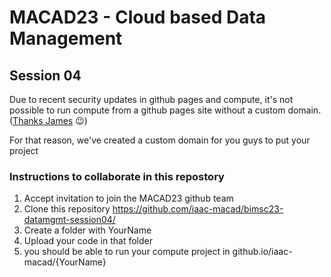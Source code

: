 # MACAD23 - Cloud based Data Management
## Session 04

Due to recent security updates in github pages and compute, it's not possible to run compute from a github pages site without a custom domain. ([Thanks James](https://iaac-macad.slack.com/team/U044RJ2RFLM) 😉)

For that reason, we've created a custom domain for you guys to put your project

### Instructions to collaborate in this repostory

1. Accept invitation to join the MACAD23 github team
2. Clone this repository https://github.com/iaac-macad/bimsc23-datamgmt-session04/
3. Create a folder with YourName
4. Upload your code in that folder
5. you should be able to run your compute project in github.io/iaac-macad/{YourName}